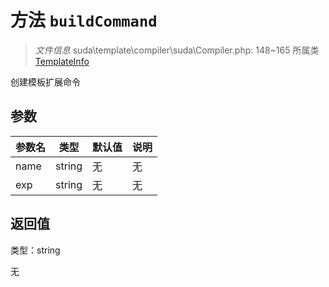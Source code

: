 # 方法 `buildCommand`

> *文件信息* suda\template\compiler\suda\Compiler.php: 148~165
> 所属类 [TemplateInfo](../TemplateInfo.md)


创建模板扩展命令


## 参数


| 参数名 | 类型 | 默认值 | 说明 |
|--------|-----|-------|-------|
| name |  string | 无 | 无 |
| exp |  string | 无 | 无 |



## 返回值

类型：string

无

